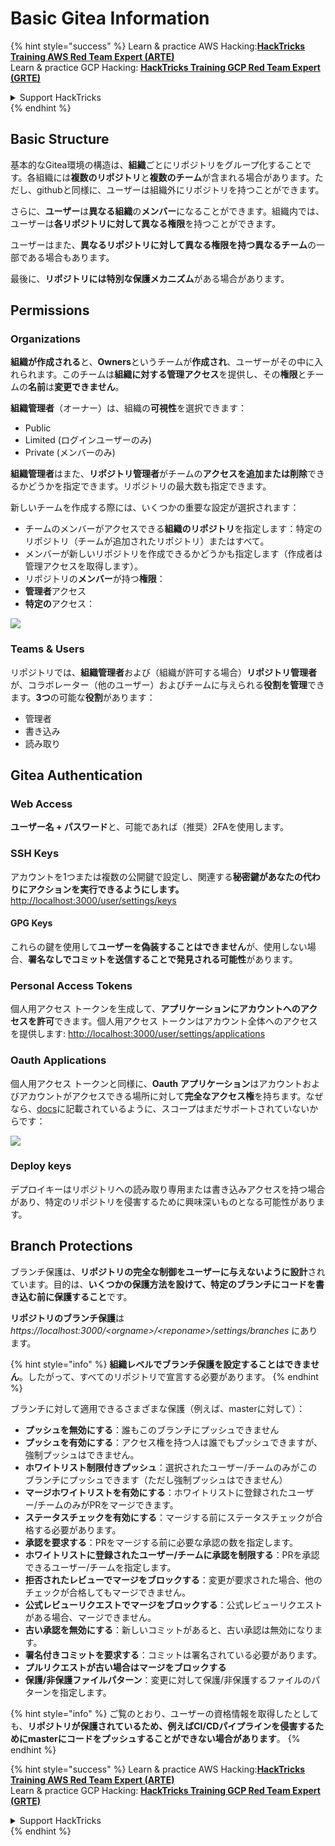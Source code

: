 # Basic Gitea Information

{% hint style="success" %}
Learn & practice AWS Hacking:<img src="/.gitbook/assets/image.png" alt="" data-size="line">[**HackTricks Training AWS Red Team Expert (ARTE)**](https://training.hacktricks.xyz/courses/arte)<img src="/.gitbook/assets/image.png" alt="" data-size="line">\
Learn & practice GCP Hacking: <img src="/.gitbook/assets/image (2).png" alt="" data-size="line">[**HackTricks Training GCP Red Team Expert (GRTE)**<img src="/.gitbook/assets/image (2).png" alt="" data-size="line">](https://training.hacktricks.xyz/courses/grte)

<details>

<summary>Support HackTricks</summary>

* Check the [**subscription plans**](https://github.com/sponsors/carlospolop)!
* **Join the** 💬 [**Discord group**](https://discord.gg/hRep4RUj7f) or the [**telegram group**](https://t.me/peass) or **follow** us on **Twitter** 🐦 [**@hacktricks\_live**](https://twitter.com/hacktricks\_live)**.**
* **Share hacking tricks by submitting PRs to the** [**HackTricks**](https://github.com/carlospolop/hacktricks) and [**HackTricks Cloud**](https://github.com/carlospolop/hacktricks-cloud) github repos.

</details>
{% endhint %}

## Basic Structure

基本的なGitea環境の構造は、**組織**ごとにリポジトリをグループ化することです。各組織には**複数のリポジトリ**と**複数のチーム**が含まれる場合があります。ただし、githubと同様に、ユーザーは組織外にリポジトリを持つことができます。

さらに、**ユーザー**は**異なる組織**の**メンバー**になることができます。組織内では、ユーザーは**各リポジトリに対して異なる権限**を持つことができます。

ユーザーはまた、**異なるリポジトリに対して異なる権限を持つ異なるチーム**の一部である場合もあります。

最後に、**リポジトリには特別な保護メカニズム**がある場合があります。

## Permissions

### Organizations

**組織が作成される**と、**Owners**というチームが**作成され**、ユーザーがその中に入れられます。このチームは**組織に対する管理アクセス**を提供し、その**権限**とチームの**名前**は**変更できません**。

**組織管理者**（オーナー）は、組織の**可視性**を選択できます：

* Public
* Limited (ログインユーザーのみ)
* Private (メンバーのみ)

**組織管理者**はまた、**リポジトリ管理者**がチームの**アクセスを追加または削除**できるかどうかを指定できます。リポジトリの最大数も指定できます。

新しいチームを作成する際には、いくつかの重要な設定が選択されます：

* チームのメンバーがアクセスできる**組織のリポジトリ**を指定します：特定のリポジトリ（チームが追加されたリポジトリ）またはすべて。
* メンバーが新しいリポジトリを作成できるかどうかも指定します（作成者は管理アクセスを取得します）。
* リポジトリの**メンバー**が持つ**権限**：
* **管理者**アクセス
* **特定の**アクセス：

![](<../../.gitbook/assets/image (118).png>)

### Teams & Users

リポジトリでは、**組織管理者**および（組織が許可する場合）**リポジトリ管理者**が、コラボレーター（他のユーザー）およびチームに与えられる**役割を管理**できます。**3つ**の可能な**役割**があります：

* 管理者
* 書き込み
* 読み取り

## Gitea Authentication

### Web Access

**ユーザー名 + パスワード**と、可能であれば（推奨）2FAを使用します。

### **SSH Keys**

アカウントを1つまたは複数の公開鍵で設定し、関連する**秘密鍵があなたの代わりにアクションを実行できるようにします。** [http://localhost:3000/user/settings/keys](http://localhost:3000/user/settings/keys)

#### **GPG Keys**

これらの鍵を使用して**ユーザーを偽装することはできません**が、使用しない場合、**署名なしでコミットを送信することで発見される可能性**があります。

### **Personal Access Tokens**

個人用アクセス トークンを生成して、**アプリケーションにアカウントへのアクセスを許可**できます。個人用アクセス トークンはアカウント全体へのアクセスを提供します: [http://localhost:3000/user/settings/applications](http://localhost:3000/user/settings/applications)

### Oauth Applications

個人用アクセス トークンと同様に、**Oauth アプリケーション**はアカウントおよびアカウントがアクセスできる場所に対して**完全なアクセス権**を持ちます。なぜなら、[docs](https://docs.gitea.io/en-us/oauth2-provider/#scopes)に記載されているように、スコープはまだサポートされていないからです：

![](<../../.gitbook/assets/image (194).png>)

### Deploy keys

デプロイキーはリポジトリへの読み取り専用または書き込みアクセスを持つ場合があり、特定のリポジトリを侵害するために興味深いものとなる可能性があります。

## Branch Protections

ブランチ保護は、**リポジトリの完全な制御をユーザーに与えないように設計**されています。目的は、**いくつかの保護方法を設けて、特定のブランチにコードを書き込む前に保護すること**です。

**リポジトリのブランチ保護**は _https://localhost:3000/\<orgname>/\<reponame>/settings/branches_ にあります。

{% hint style="info" %}
**組織レベルでブランチ保護を設定することはできません**。したがって、すべてのリポジトリで宣言する必要があります。
{% endhint %}

ブランチに対して適用できるさまざまな保護（例えば、masterに対して）：

* **プッシュを無効にする**：誰もこのブランチにプッシュできません
* **プッシュを有効にする**：アクセス権を持つ人は誰でもプッシュできますが、強制プッシュはできません。
* **ホワイトリスト制限付きプッシュ**：選択されたユーザー/チームのみがこのブランチにプッシュできます（ただし強制プッシュはできません）
* **マージホワイトリストを有効にする**：ホワイトリストに登録されたユーザー/チームのみがPRをマージできます。
* **ステータスチェックを有効にする**：マージする前にステータスチェックが合格する必要があります。
* **承認を要求する**：PRをマージする前に必要な承認の数を指定します。
* **ホワイトリストに登録されたユーザー/チームに承認を制限する**：PRを承認できるユーザー/チームを指定します。
* **拒否されたレビューでマージをブロックする**：変更が要求された場合、他のチェックが合格してもマージできません。
* **公式レビューリクエストでマージをブロックする**：公式レビューリクエストがある場合、マージできません。
* **古い承認を無効にする**：新しいコミットがあると、古い承認は無効になります。
* **署名付きコミットを要求する**：コミットは署名されている必要があります。
* **プルリクエストが古い場合はマージをブロックする**
* **保護/非保護ファイルパターン**：変更に対して保護/非保護するファイルのパターンを指定します。

{% hint style="info" %}
ご覧のとおり、ユーザーの資格情報を取得したとしても、**リポジトリが保護されているため、例えばCI/CDパイプラインを侵害するためにmasterにコードをプッシュすることができない場合があります**。
{% endhint %}

{% hint style="success" %}
Learn & practice AWS Hacking:<img src="/.gitbook/assets/image.png" alt="" data-size="line">[**HackTricks Training AWS Red Team Expert (ARTE)**](https://training.hacktricks.xyz/courses/arte)<img src="/.gitbook/assets/image.png" alt="" data-size="line">\
Learn & practice GCP Hacking: <img src="/.gitbook/assets/image (2).png" alt="" data-size="line">[**HackTricks Training GCP Red Team Expert (GRTE)**<img src="/.gitbook/assets/image (2).png" alt="" data-size="line">](https://training.hacktricks.xyz/courses/grte)

<details>

<summary>Support HackTricks</summary>

* Check the [**subscription plans**](https://github.com/sponsors/carlospolop)!
* **Join the** 💬 [**Discord group**](https://discord.gg/hRep4RUj7f) or the [**telegram group**](https://t.me/peass) or **follow** us on **Twitter** 🐦 [**@hacktricks\_live**](https://twitter.com/hacktricks\_live)**.**
* **Share hacking tricks by submitting PRs to the** [**HackTricks**](https://github.com/carlospolop/hacktricks) and [**HackTricks Cloud**](https://github.com/carlospolop/hacktricks-cloud) github repos.

</details>
{% endhint %}
